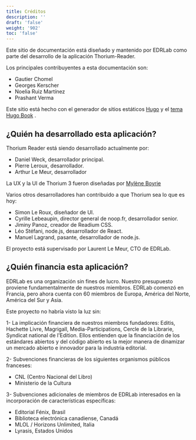 ```yaml
---
title: Créditos
description: ''
draft: 'false'
weight: '902'
toc: 'false'
---
```


Este sitio de documentación está diseñado y mantenido por EDRLab como parte del desarrollo de la aplicación Thorium-Reader.

Los principales contribuyentes a esta documentación son:

- Gautier Chomel
- Georges Kerscher
- Noelia Ruiz Martínez
- Prashant Verma

Este sitio está hecho con el generador de sitios estáticos [Hugo](https://gohugo.io/) y el [tema Hugo Book](https://github.com/alex-shpak/hugo-book/) .

 <h2>¿Quién ha desarrollado esta aplicación?</h2>

 <p>Thorium Reader está siendo desarrollado actualmente por:</p>

 <ul class="nobullet">
 <li>Daniel Weck, desarrollador principal.</li>
<li>Pierre Leroux, desarrollador.</li>
 <li>Arthur Le Meur, desarrollador</li>
 </ul>

 <p>La UX y la UI de Thorium 3 fueron diseñadas por <a href="https://www.myleneboyrie.fr/">Mylène Boyrie</a></p>

 <p>Varios otros desarrolladores han contribuido a que Thorium sea lo que es hoy:</p>

 <ul class="nobullet">
 <li>Simon Le Roux, diseñador de UI.</li>
 <li>Cyrille Lebeaupin, director general de noop.fr, desarrollador senior.</li>
 <li>Jiminy Panoz, creador de Readium CSS.</li>
 <li>Léo Stéfani, node.js, desarrollador de React.</li>
 <li>Manuel Lagrand, pasante, desarrollador de node.js.</li>
 </ul>

 <p>El proyecto está supervisado por Laurent Le Meur, CTO de EDRLab.</p>

 <h2>¿Quién financia esta aplicación?</h2>

 <p>  EDRLab es una organización sin fines de lucro. Nuestro presupuesto proviene fundamentalmente de nuestros miembros. EDRLab comenzó en Francia, pero ahora cuenta con 60 miembros de Europa, América del Norte, América del Sur y Asia.  </p>

 <p>Este proyecto no habría visto la luz sin:</p>
 <p>  1- La implicación financiera de nuestros miembros fundadores: Editis, Hachette Livre, Magrigall, Media-Participations, Cercle de la Librarie, Syndicat national de l'Edition. Ellos entienden que la financiación de los estándares abiertos y del código abierto es la mejor manera de dinamizar un mercado abierto e innovador para la industria editorial.  </p>

 <p>2- Subvenciones financieras de los siguientes organismos públicos franceses:</p>
 <ul>
 <li>CNL (Centro Nacional del Libro)</li>
 <li>Ministerio de la Cultura</li>
 </ul>

 <p>  3- Subvenciones adicionales de miembros de EDRLab interesados en la incorporación de características específicas:  </p>
 <ul>
 <li>Editorial Fénix, Brasil</li>
 <li>Biblioteca electrónica canadiense, Canadá</li>
 <li>MLOL / Horizons Unlimited, Italia</li>
 <li>Lyrasis, Estados Unidos</li>
 </ul>
